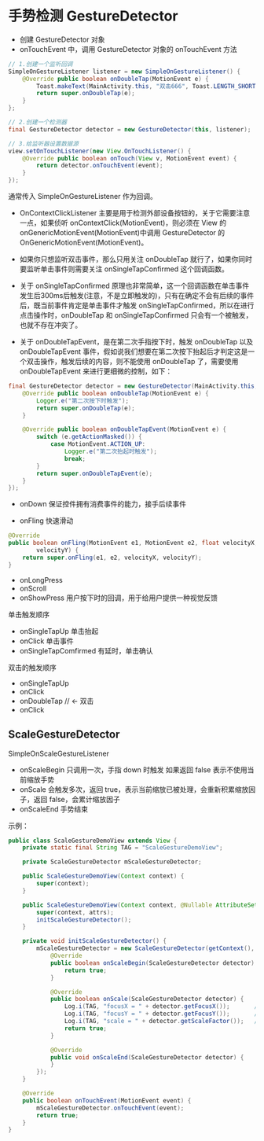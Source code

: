 # 手势检测 GestureDetector

- 创建 GestureDetector 对象
- onTouchEvent 中，调用 GestureDetector 对象的 onTouchEvent 方法

```java
// 1.创建一个监听回调
SimpleOnGestureListener listener = new SimpleOnGestureListener() {
    @Override public boolean onDoubleTap(MotionEvent e) {
        Toast.makeText(MainActivity.this, "双击666", Toast.LENGTH_SHORT).show();
        return super.onDoubleTap(e);
    }
};

// 2.创建一个检测器
final GestureDetector detector = new GestureDetector(this, listener);

// 3.给监听器设置数据源
view.setOnTouchListener(new View.OnTouchListener() {
    @Override public boolean onTouch(View v, MotionEvent event) {
        return detector.onTouchEvent(event);
    }
});
```

通常传入 SimpleOnGestureListener 作为回调。

- OnContextClickListener 主要是用于检测外部设备按钮的，关于它需要注意一点，如果侦听 onContextClick(MotionEvent)，则必须在 View 的 onGenericMotionEvent(MotionEvent)中调用 GestureDetector 的 OnGenericMotionEvent(MotionEvent)。

- 如果你只想监听双击事件，那么只用关注 onDoubleTap 就行了，如果你同时要监听单击事件则需要关注 onSingleTapConfirmed 这个回调函数。

- 关于 onSingleTapConfirmed 原理也非常简单，这一个回调函数在单击事件发生后300ms后触发(注意，不是立即触发的)，只有在确定不会有后续的事件后，既当前事件肯定是单击事件才触发 onSingleTapConfirmed，所以在进行点击操作时，onDoubleTap 和 onSingleTapConfirmed 只会有一个被触发，也就不存在冲突了。

- 关于 onDoubleTapEvent，是在第二次手指按下时，触发 onDoubleTap 以及 onDoubleTapEvent 事件，假如说我们想要在第二次按下抬起后才判定这是一个双击操作，触发后续的内容，则不能使用 onDoubleTap 了，需要使用 onDoubleTapEvent 来进行更细微的控制，如下：

```java
final GestureDetector detector = new GestureDetector(MainActivity.this, new GestureDetector.SimpleOnGestureListener() {
    @Override public boolean onDoubleTap(MotionEvent e) {
        Logger.e("第二次按下时触发");
        return super.onDoubleTap(e);
    }

    @Override public boolean onDoubleTapEvent(MotionEvent e) {
        switch (e.getActionMasked()) {
            case MotionEvent.ACTION_UP:
                Logger.e("第二次抬起时触发");
                break;
        }
        return super.onDoubleTapEvent(e);
    }
});
```

- onDown 保证控件拥有消费事件的能力，接手后续事件

- onFling 快速滑动

```java
@Override
public boolean onFling(MotionEvent e1, MotionEvent e2, float velocityX, float
        velocityY) {
    return super.onFling(e1, e2, velocityX, velocityY);
}
```

- onLongPress
- onScroll
- onShowPress 用户按下时的回调，用于给用户提供一种视觉反馈

单击触发顺序

- onSingleTapUp 单击抬起
- onClick 单击事件
- onSingleTapComfirmed 有延时，单击确认

双击的触发顺序

- onSingleTapUp
- onClick
- onDoubleTap // <- 双击
- onClick

## ScaleGestureDetector

SimpleOnScaleGestureListener

- onScaleBegin 只调用一次，手指 down 时触发 如果返回 false 表示不使用当前缩放手势
- onScale 会触发多次，返回 true，表示当前缩放已被处理，会重新积累缩放因子，返回 false，会累计缩放因子
- onScaleEnd 手势结束

示例：

```java
public class ScaleGestureDemoView extends View {
    private static final String TAG = "ScaleGestureDemoView";

    private ScaleGestureDetector mScaleGestureDetector;

    public ScaleGestureDemoView(Context context) {
        super(context);
    }

    public ScaleGestureDemoView(Context context, @Nullable AttributeSet attrs) {
        super(context, attrs);
        initScaleGestureDetector();
    }

    private void initScaleGestureDetector() {
        mScaleGestureDetector = new ScaleGestureDetector(getContext(), new ScaleGestureDetector.SimpleOnScaleGestureListener() {
            @Override
            public boolean onScaleBegin(ScaleGestureDetector detector) {
                return true;
            }

            @Override
            public boolean onScale(ScaleGestureDetector detector) {
                Log.i(TAG, "focusX = " + detector.getFocusX());       // 缩放中心，x坐标
                Log.i(TAG, "focusY = " + detector.getFocusY());       // 缩放中心y坐标
                Log.i(TAG, "scale = " + detector.getScaleFactor());   // 缩放因子
                return true;
            }

            @Override
            public void onScaleEnd(ScaleGestureDetector detector) {
            }
        });
    }

    @Override
    public boolean onTouchEvent(MotionEvent event) {
        mScaleGestureDetector.onTouchEvent(event);
        return true;
    }
}
```
